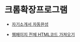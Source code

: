 # 크롬확장프로그램

- [자기소개서 자동완성](Autocomplete/README.md)

- [웹페이지 전체 HTML코드 가져오기](GetPageSource/README.md)
